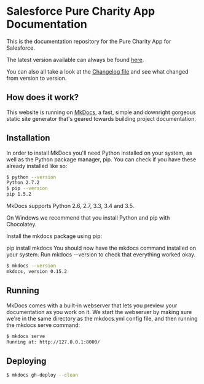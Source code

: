 # Salesforce Pure Charity App Documentation

This is the documentation repository for the Pure Charity App for Salesforce.

The latest version available can always be found [here](http://salesforceinstall.purecharity.com).

You can also all take a look at the [Changelog file](CHANGELOG.md) and see what changed from version to version.

## How does it work?

This website is running on [MkDocs](http://www.mkdocs.org), a fast, simple and downright gorgeous static site generator that's geared towards building project documentation.

## Installation

In order to install MkDocs you'll need Python installed on your system, as well as the Python package manager, pip. You can check if you have these already installed like so:

```bash
$ python --version
Python 2.7.2
$ pip --version
pip 1.5.2
```

MkDocs supports Python 2.6, 2.7, 3.3, 3.4 and 3.5.

On Windows we recommend that you install Python and pip with Chocolatey.

Install the mkdocs package using pip:

pip install mkdocs
You should now have the mkdocs command installed on your system. Run mkdocs --version to check that everything worked okay.

```bash
$ mkdocs --version
mkdocs, version 0.15.2
```

## Running

MkDocs comes with a built-in webserver that lets you preview your documentation as you work on it. We start the webserver by making sure we're in the same directory as the mkdocs.yml config file, and then running the mkdocs serve command:

```bash
$ mkdocs serve
Running at: http://127.0.0.1:8000/
```

## Deploying

```bash
$ mkdocs gh-deploy --clean
```
